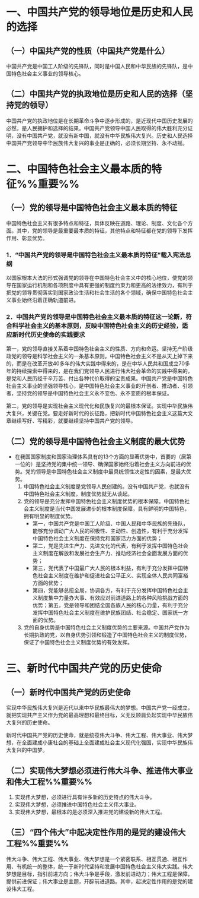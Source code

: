 # 一、中国共产党的领导地位是历史和人民的选择
## （一）中国共产党的性质（中国共产党是什么）
中国共产党是中国工人阶级的先锋队，同时是中国人民和中华民族的先锋队，是中国特色社会主义事业的领导核心。
## （二）中国共产党的执政地位是历史和人民的选择（坚持党的领导）
中国共产党的执政地位是在长期革命斗争中逐步形成的，是近现代中国历史发展的必然，是人民拥护和选择的结果。中国共产党领导中国人民取得的伟大胜利充分证明，没有中国共产党，就没有新中国，就没有中华民族伟大复兴。历史和人民选择中国共产党领导中华民族伟大复兴的事业是正确的，必须长期坚持、永不动摇。
# 二、中国特色社会主义最本质的特征%%重要%%
## （一）党的领导是中国特色社会主义最本质的特征
中国特色社会主义有很多特点和特征，具体反映在道路、理论、制度、文化各个方面。其中，党的领导是最重要最本质的特征，其他特点和特征都在党的领导下发挥作用、彰显优势。
### 1．“中国共产党的领导是中国特色社会主义最本质的特征”载入宪法总纲
以国家根本大法的形式强调党的领导在中国特色社会主义中的核心地位，使党的领导在国家运行机制和各项制度中具有更强的制度约束力和更高的法律效力，有利于把党的领导贯彻落实到国家政治生活和社会生活的各个领域，确保中国特色社会主义事业始终沿着正确轨道前进。
### 2．中国共产党的领导是中国特色社会主义最本质的特征这一论断，符合科学社会主义的基本原则，反映中国特色社会主义的历史经验，适应新时代历史使命的实践要求
第一，党的领导直接关系着中国特色社会主义的性质、方向和命运。坚持无产阶级政党的领导是科学社会主义的一条基本原则。中国特色社会主义不是从天上掉下来的，而是在改革开放40多年的伟大实践中得来的，是在中华人民共和国成立70多年的持续探索中得来的，是在我们党领导人民进行伟大社会革命的实践中得来的，是党和人民历经千辛万苦、付出各种代价取得的宝贵成果。中国共产党是中国特色社会主义事业的坚强领导核心，是中国特色社会主义事业的开创者、推动者、引领者，坚持党的领导是中国特色社会主义永不变色、永不变质的根本保证。

第二，党的领导是实现社会主义现代化和民族复兴的最根本保证。实现中华民族伟大复兴，关键在党。要走好新时代的长征路，把新时代中国特色社会主义这篇大文章继续写好、写精彩，就要继续坚持中国共产党的领导。
## （二）党的领导是中国特色社会主义制度的最大优势
- 在我国国家制度和国家治理体系具有的13个方面的显著优势中，首要的（居第一位的）是坚持党的集中统一领导、确保国家始终沿着社会主义方向前进的优势。党的领导是中国特色社会主义制度中最具统领性决定性的因素，是最大优势。
	1. 中国特色社会主义制度是党领导人民创建的。没有中国共产党，也就没有中国特色社会主义制度，制度优势就无从谈起。
	2. 党的领导是充分发挥中国特色社会主义制度优势的根本保障。中国特色社会主义制度是当代中国发展进步的根本制度保障，具有鲜明的中国特色，拥有明显的制度优势。
		- 第一，中国共产党是中国工人阶级、中国人民和中华民族的先锋队，能够充分调动广大人民的积极性、主动性、创造性，有利于充分发挥中国特色社会主义制度在保持党和国家活力方面的优势；
		- 第二，党是先进生产力、先进文化的代表，有利于发挥中国特色社会主义制度在解放和发展社会生产力、推动经济社会全面发展方面的优势；
		- 第三，党代表了中国最广大人民的根本利益，有利于充分发挥中国特色社会主义制度在维护和促进社会公平正义、实现全体人民共同富裕方面的优势；
		- 第四，党能够总揽全局，协调各方，有利于充分发挥中国特色社会主义制度集中力量办大事、有效应对前进道路上的各种风险挑战方面的优势；第五，党是领导和团结全国各族人民的核心力量，有利于充分发挥中国特色社会主义制度在维护民族团结、社会稳定、国家统一方面的优势。
	3. 党的自身优势是中国特色社会主义制度优势的主要来源。中国共产党作为长期执政的党，以自身优势引领和锻造了中国特色社会主义的制度优势，保证了中国特色社会主义制度优势的有效发挥。
# 三、新时代中国共产党的历史使命
## （一）新时代中国共产党的历史使命
实现中华民族伟大复兴是近代以来中华民族最伟大的梦想。中国共产党一经成立，就把实现共产主义作为党的最高理想和最终目标，义无反顾肩负起实现中华民族伟大复兴的历史使命。

新时代中国共产党的历史使命，就是统揽伟大斗争、伟大工程、伟大事业、伟大梦想，在全面建成小康社会的基础上全面建成社会主义现代化强国，实现中华民族伟大复兴的中国梦。
## （二）实现伟大梦想必须进行伟大斗争、推进伟大事业和伟大工程%%重要%%
1. 实现伟大梦想，必须进行具有许多新的历史特点的伟大斗争。
2. 实现伟大梦想，必须推进中国特色社会主义伟大事业。
3. 实现伟大梦想，最根本的是必须深入推进党的建设新的伟大工程。
## （三）“四个伟大”中起决定性作用的是党的建设伟大工程%%重要%%
伟大斗争、伟大工程、伟大事业、伟大梦想是一个紧密联系、相互贯通、相互作用、有机统一的整体，统一于新时代坚持和发展中国特色社会主义伟大实践。伟大梦想是目标，指引前进方向；伟大斗争是手段，激发前进动力；伟大工程是保障，提供前进保证；伟大事业是主题，开辟前进道路。其中，起决定性作用的是党的建设伟大工程。